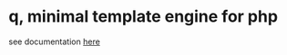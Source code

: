 q, minimal template engine for php
==================================

see documentation [here](q.php#L72)
